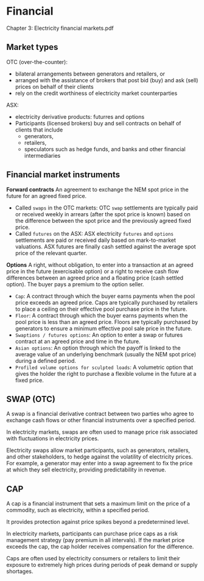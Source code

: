 # Financial
Chapter 3: Electricity financial markets.pdf

## Market types
OTC (over-the-counter):
- bilateral arrangements between generators and retailers, or
- arranged with the assistance of brokers that post bid (buy) and ask (sell) prices on behalf of their clients
- rely on the credit worthiness of electricity market counterparties

ASX:
- electricity derivative products: futurres and options
- Participants (licensed brokers) buy and sell contracts on behalf of clients that include
  - generators,
  - retailers,
  - speculators such as hedge funds, and banks and other financial intermediaries

## Financial market instruments
**Forward contracts** 
An agreement to exchange the NEM spot price in the future for an agreed fixed price. 
- Called `swaps` in the OTC markets: OTC `swap` settlements are typically paid or received weekly in arrears (after the spot price is known) based on the
difference between the spot price and the previously agreed fixed price.
- Called `futures` on the ASX: ASX electricity `futures` and `options` settlements are paid or received daily based on mark-to-market valuations.
ASX futures are finally cash settled against the average spot price of the relevant quarter.

**Options**
A right, without obligation, to enter into a transaction at an agreed price in the future (exercisable option) or 
a right to receive cash flow differences between an agreed price and a floating price (cash settled option).
The buyer pays a premium to the option seller.
- `Cap`: A contract through which the buyer earns payments when the pool price exceeds an agreed price. Caps are typically purchased by retailers to place a ceiling on their effective pool purchase price in the future.
- `Floor`: A contract through which the buyer earns payments when the pool price is less than an agreed price. Floors are typically purchased by generators to ensure a minimum effective pool sale price in the future.
- `Swaptions / futures options`: An option to enter a swap or futures contract at an agreed price and time in the future.
- `Asian options`: An option through which the payoff is linked to the average value of an underlying benchmark (usually the NEM spot price) during a defined period.
- `Profiled volume options for sculpted loads`: A volumetric option that gives the holder the right to purchase a flexible volume in the future at a fixed price.

## SWAP (OTC)
A swap is a financial derivative contract between two parties who agree to exchange cash flows or other financial instruments over a specified period. 

In electricity markets, swaps are often used to manage price risk associated with fluctuations in electricity prices.

Electricity swaps allow market participants, such as generators, retailers, and other stakeholders, to hedge against the volatility of electricity prices. 
For example, a generator may enter into a swap agreement to fix the price at which they sell electricity, providing predictability in revenue.

## CAP
A cap is a financial instrument that sets a maximum limit on the price of a commodity, such as electricity, within a specified period. 

It provides protection against price spikes beyond a predetermined level.

In electricity markets, participants can purchase price caps as a risk management strategy (pay premium in all intervals). 
If the market price exceeds the cap, the cap holder receives compensation for the difference. 

Caps are often used by electricity consumers or retailers to limit their exposure to extremely high prices during periods of peak demand or supply shortages.
